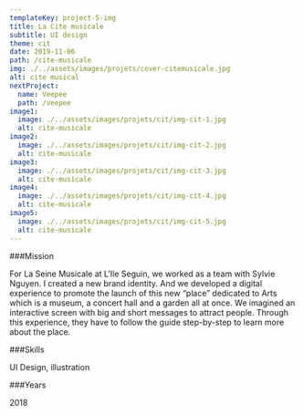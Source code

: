 ```yaml
---
templateKey: project-5-img
title: La Cite musicale
subtitle: UI design
theme: cit
date: 2019-11-06
path: /cite-musicale
img: ./../assets/images/projets/cover-citemusicale.jpg
alt: cite musical
nextProject:
  name: Veepee
  path: /veepee
image1:
  image: ./../assets/images/projets/cit/img-cit-1.jpg
  alt: cite-musicale
image2:
  image: ./../assets/images/projets/cit/img-cit-2.jpg
  alt: cite-musicale
image3:
  image: ./../assets/images/projets/cit/img-cit-3.jpg
  alt: cite-musicale
image4:
  image: ./../assets/images/projets/cit/img-cit-4.jpg
  alt: cite-musicale
image5:
  image: ./../assets/images/projets/cit/img-cit-5.jpg
  alt: cite-musicale
---
```


<div class="mission">

###Mission

For La Seine Musicale at L’Ile Seguin, we worked as a team with Sylvie Nguyen. I created a new brand identity. And we developed a digital experience to promote the launch of this new “place” dedicated to Arts which is a museum, a concert hall and a garden all at once. We imagined an interactive screen with big and short messages to attract people. Through this experience, they have to follow the guide step-by-step to learn more about the place.

</div>

<div class="other">

###Skills

UI Design, illustration

###Years

2018

</div>
